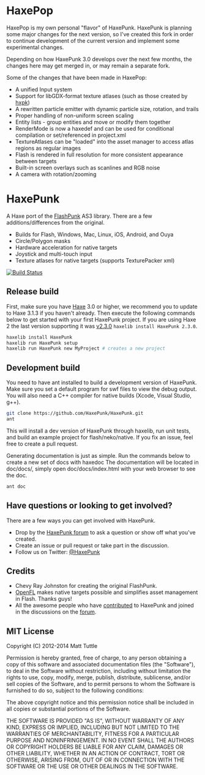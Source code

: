 # HaxePop

HaxePop is my own personal "flavor" of HaxePunk. HaxePunk is planning some major 
changes for the next version, so I've created this fork in order to continue 
development of the current version and implement some experimental changes.

Depending on how HaxePunk 3.0 develops over the next few months, the changes 
here may get merged in, or may remain a separate fork.

Some of the changes that have been made in HaxePop:

* A unified Input system
* Support for libGDX-format texture atlases (such as those created by [hxpk](https://github.com/bendmorris/hxpk))
* A rewritten particle emitter with dynamic particle size, rotation, and trails
* Proper handling of non-uniform screen scaling
* Entity lists - group entities and move or modify them together
* RenderMode is now a haxedef and can be used for conditional compilation or set/referenced in project.xml
* TextureAtlases can be "loaded" into the asset manager to access atlas regions as regular images
* Flash is rendered in full resolution for more consistent appearance between targets
* Built-in screen overlays such as scanlines and RGB noise
* A camera with rotation/zooming

# HaxePunk

A Haxe port of the [FlashPunk](http://useflashpunk.net) AS3 library. There are a few additions/differences from the original.

* Builds for Flash, Windows, Mac, Linux, iOS, Android, and Ouya
* Circle/Polygon masks
* Hardware acceleration for native targets
* Joystick and multi-touch input
* Texture atlases for native targets (supports TexturePacker xml)

[![Build Status](https://travis-ci.org/HaxePunk/HaxePunk.png?branch=master)](https://travis-ci.org/HaxePunk/HaxePunk)

## Release build

First, make sure you have [Haxe](http://haxe.org) 3.0 or higher, we recommend you to update to Haxe 3.1.3 if you haven't already. Then execute the following commands below to get started with your first HaxePunk project.
If you are using Haxe 2 the last version supporting it was [v2.3.0](https://github.com/HaxePunk/HaxePunk/releases/tag/v2.3.0) `haxelib install HaxePunk 2.3.0`.

```bash
haxelib install HaxePunk
haxelib run HaxePunk setup
haxelib run HaxePunk new MyProject # creates a new project
```

## Development build

You need to have ant installed to build a development version of HaxePunk. Make sure you set a default program for swf files to view the debug output. You will also need a C++ compiler for native builds (Xcode, Visual Studio, g++).

```bash
git clone https://github.com/HaxePunk/HaxePunk.git
ant
```

This will install a dev version of HaxePunk through haxelib, run unit tests, and build an example project for flash/neko/native. If you fix an issue, feel free to create a pull request.

Generating documentation is just as simple. Run the commands below to create a new set of docs with haxedoc
The documentation will be located in doc/docs/, simply open doc/docs/index.html with your web browser to see the doc.

```bash
ant doc
```

## Have questions or looking to get involved?

There are a few ways you can get involved with HaxePunk.

*	Drop by the [HaxePunk forum](http://forum.haxepunk.com) to ask a question or show off what you've created.
*	Create an issue or pull request or take part in the discussion.
*	Follow us on Twitter: [@HaxePunk](https://twitter.com/intent/user?screen_name=HaxePunk)

## Credits

*	Chevy Ray Johnston for creating the original FlashPunk.
*	[OpenFL](http://www.openfl.org/) makes native targets possible and simplifies asset management in Flash. Thanks guys!
*	All the awesome people who have [contributed](https://github.com/HaxePunk/HaxePunk/graphs/contributors) to HaxePunk and joined in the discussions on the [forum](http://forum.haxepunk.com).

## MIT License

Copyright (C) 2012-2014 Matt Tuttle

Permission is hereby granted, free of charge, to any person obtaining a copy of this software and associated documentation files (the "Software"), to deal in the Software without restriction, including without limitation the rights to use, copy, modify, merge, publish, distribute, sublicense, and/or sell copies of the Software, and to permit persons to whom the Software is furnished to do so, subject to the following conditions:

The above copyright notice and this permission notice shall be included in all copies or substantial portions of the Software.

THE SOFTWARE IS PROVIDED "AS IS", WITHOUT WARRANTY OF ANY KIND, EXPRESS OR IMPLIED, INCLUDING BUT NOT LIMITED TO THE WARRANTIES OF MERCHANTABILITY, FITNESS FOR A PARTICULAR PURPOSE AND NONINFRINGEMENT. IN NO EVENT SHALL THE AUTHORS OR COPYRIGHT HOLDERS BE LIABLE FOR ANY CLAIM, DAMAGES OR OTHER LIABILITY, WHETHER IN AN ACTION OF CONTRACT, TORT OR OTHERWISE, ARISING FROM, OUT OF OR IN CONNECTION WITH THE SOFTWARE OR THE USE OR OTHER DEALINGS IN THE SOFTWARE.
